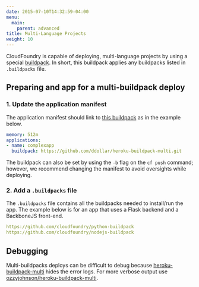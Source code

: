 ```yaml
---
date: 2015-07-10T14:32:59-04:00
menu:
  main:
    parent: advanced
title: Multi-Language Projects
weight: 10
---
```


CloudFoundry is capable of deploying, multi-language projects by using a special [buildpack](https://github.com/ddollar/heroku-buildpack-multi). In short, this buildpack applies any buildpacks listed in `.buildpacks` file.

## Preparing and app for a multi-buildpack deploy

### 1. Update the application manifest
The application manifest should link to [this buildpack](https://github.com/ddollar/heroku-buildpack-multi.git) as in the example below.

```yml
memory: 512m
applications:
- name: complexapp
  buildpack: https://github.com/ddollar/heroku-buildpack-multi.git
```

The buildpack can also be set by using the `-b` flag on the `cf push` command; however, we recommend changing the manifest to avoid oversights while deploying.

### 2. Add a `.buildpacks` file
The `.buildpacks` file contains all the buildpacks needed to install/run the app. The example below is for an app that uses a Flask backend and a BackboneJS front-end.

```yml
https://github.com/cloudfoundry/python-buildpack
https://github.com/cloudfoundry/nodejs-buildpack
```

## Debugging
Multi-buildpacks deploys can be difficult to debug because [heroku-buildpack-multi](https://github.com/ddollar/heroku-buildpack-multi.git) hides the error logs. For more verbose output use [ozzyjohnson/heroku-buildpack-multi](https://github.com/ozzyjohnson/heroku-buildpack-multi).
